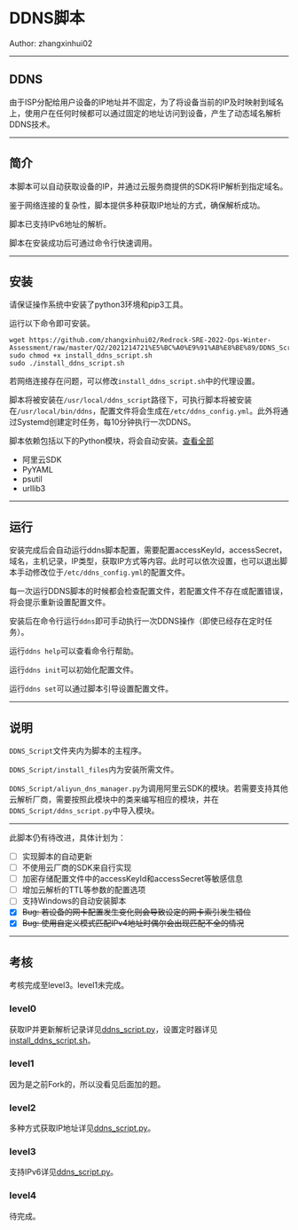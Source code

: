 # DDNS脚本
Author: zhangxinhui02

------

## DDNS

由于ISP分配给用户设备的IP地址并不固定，为了将设备当前的IP及时映射到域名上，使用户在任何时候都可以通过固定的地址访问到设备，产生了动态域名解析DDNS技术。

------

## 简介

本脚本可以自动获取设备的IP，并通过云服务商提供的SDK将IP解析到指定域名。

鉴于网络连接的复杂性，脚本提供多种获取IP地址的方式，确保解析成功。

脚本已支持IPv6地址的解析。

脚本在安装成功后可通过命令行快速调用。

------

## 安装

请保证操作系统中安装了python3环境和pip3工具。

运行以下命令即可安装。

```shell
wget https://github.com/zhangxinhui02/Redrock-SRE-2022-Ops-Winter-Assessment/raw/master/Q2/2021214721%E5%BC%A0%E9%91%AB%E8%BE%89/DDNS_Script/install_files/install_ddns_script.sh
sudo chmod +x install_ddns_script.sh
sudo ./install_ddns_script.sh
```

若网络连接存在问题，可以修改`install_ddns_script.sh`中的代理设置。

脚本将被安装在`/usr/local/ddns_script`路径下，可执行脚本将被安装在`/usr/local/bin/ddns`，配置文件将会生成在`/etc/ddns_config.yml`。此外将通过Systemd创建定时任务，每10分钟执行一次DDNS。

脚本依赖包括以下的Python模块，将会自动安装。[查看全部](https://github.com/zhangxinhui02/Redrock-SRE-2022-Ops-Winter-Assessment/blob/master/Q2/2021214721%E5%BC%A0%E9%91%AB%E8%BE%89/DDNS_Script/install_files/requirements.txt)

- 阿里云SDK
- PyYAML
- psutil
- urllib3

------

## 运行

安装完成后会自动运行ddns脚本配置，需要配置accessKeyId，accessSecret，域名，主机记录，IP类型，获取IP方式等内容。此时可以依次设置，也可以退出脚本手动修改位于`/etc/ddns_config.yml`的配置文件。

每一次运行DDNS脚本的时候都会检查配置文件，若配置文件不存在或配置错误，将会提示重新设置配置文件。

安装后在命令行运行`ddns`即可手动执行一次DDNS操作（即使已经存在定时任务）。

运行`ddns help`可以查看命令行帮助。

运行`ddns init`可以初始化配置文件。

运行`ddns set`可以通过脚本引导设置配置文件。

------

## 说明

`DDNS_Script`文件夹内为脚本的主程序。

`DDNS_Script/install_files`内为安装所需文件。

`DDNS_Script/aliyun_dns_manager.py`为调用阿里云SDK的模块。若需要支持其他云解析厂商，需要按照此模块中的类来编写相应的模块，并在`DDNS_Script/ddns_script.py`中导入模块。

------

此脚本仍有待改进，具体计划为：

- [ ] 实现脚本的自动更新
- [ ] 不使用云厂商的SDK来自行实现
- [ ] 加密存储配置文件中的accessKeyId和accessSecret等敏感信息
- [ ] 增加云解析的TTL等参数的配置选项
- [ ] 支持Windows的自动安装脚本
- [x] ~~Bug: 若设备的网卡配置发生变化则会导致设定的网卡索引发生错位~~
- [x] ~~Bug: 使用自定义模式匹配IPv4地址时偶尔会出现匹配不全的情况~~

------

## 考核

考核完成至level3。level1未完成。

### level0

获取IP并更新解析记录详见[ddns_script.py](https://github.com/zhangxinhui02/Redrock-SRE-2022-Ops-Winter-Assessment/blob/master/Q2/2021214721%E5%BC%A0%E9%91%AB%E8%BE%89/DDNS_Script/ddns_script.py)，设置定时器详见[install_ddns_script.sh](https://github.com/zhangxinhui02/Redrock-SRE-2022-Ops-Winter-Assessment/blob/master/Q2/2021214721%E5%BC%A0%E9%91%AB%E8%BE%89/DDNS_Script/install_files/install_ddns_script.sh)。

### level1

因为是之前Fork的，所以没看见后面加的题。

### level2

多种方式获取IP地址详见[ddns_script.py](https://github.com/zhangxinhui02/Redrock-SRE-2022-Ops-Winter-Assessment/blob/master/Q2/2021214721%E5%BC%A0%E9%91%AB%E8%BE%89/DDNS_Script/ddns_script.py)。

### level3

支持IPv6详见[ddns_script.py](https://github.com/zhangxinhui02/Redrock-SRE-2022-Ops-Winter-Assessment/blob/master/Q2/2021214721%E5%BC%A0%E9%91%AB%E8%BE%89/DDNS_Script/ddns_script.py)。

### level4

待完成。